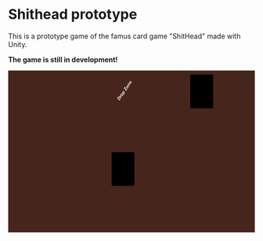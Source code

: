 # Shithead prototype
This is a prototype game of the famus card game "ShitHead" made with Unity. 

**The game is still in development!**

<p align="left">
  <img src="gameplay.gif">
</p>

